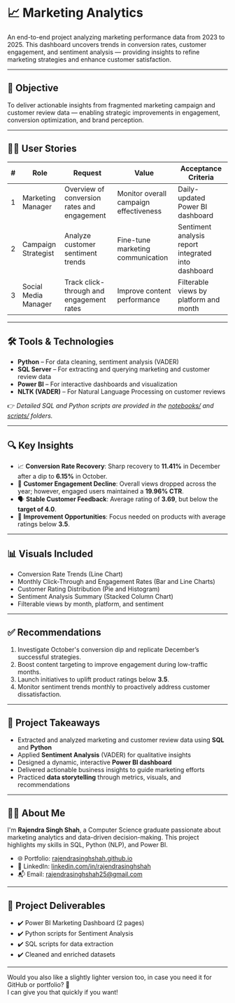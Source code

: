 # 📈 Marketing Analytics

An end-to-end project analyzing marketing performance data from 2023 to 2025. This dashboard uncovers trends in conversion rates, customer engagement, and sentiment analysis — providing insights to refine marketing strategies and enhance customer satisfaction.

---

## 📌 Objective

To deliver actionable insights from fragmented marketing campaign and customer review data — enabling strategic improvements in engagement, conversion optimization, and brand perception.

---

## 🧑‍💼 User Stories

| # | Role               | Request                                         | Value                                           | Acceptance Criteria                                     |
|---|--------------------|-------------------------------------------------|--------------------------------------------------|----------------------------------------------------------|
| 1 | Marketing Manager  | Overview of conversion rates and engagement     | Monitor overall campaign effectiveness           | Daily-updated Power BI dashboard                        |
| 2 | Campaign Strategist | Analyze customer sentiment trends              | Fine-tune marketing communication                | Sentiment analysis report integrated into dashboard     |
| 3 | Social Media Manager | Track click-through and engagement rates      | Improve content performance                      | Filterable views by platform and month                  |

---

## 🛠️ Tools & Technologies

- **Python** – For data cleaning, sentiment analysis (VADER)  
- **SQL Server** – For extracting and querying marketing and customer review data  
- **Power BI** – For interactive dashboards and visualization  
- **NLTK (VADER)** – For Natural Language Processing on customer reviews

👉 *Detailed SQL and Python scripts are provided in the [notebooks/](notebooks/) and [scripts/](scripts/) folders.*

---

## 🔍 Key Insights

- 📈 **Conversion Rate Recovery**: Sharp recovery to **11.41%** in December after a dip to **6.15%** in October.
- 👥 **Customer Engagement Decline**: Overall views dropped across the year; however, engaged users maintained a **19.96% CTR**.
- 🗣️ **Stable Customer Feedback**: Average rating of **3.69**, but below the **target of 4.0**.
- 🎯 **Improvement Opportunities**: Focus needed on products with average ratings below **3.5**.

---

## 📊 Visuals Included

- Conversion Rate Trends (Line Chart)  
- Monthly Click-Through and Engagement Rates (Bar and Line Charts)  
- Customer Rating Distribution (Pie and Histogram)  
- Sentiment Analysis Summary (Stacked Column Chart)  
- Filterable views by month, platform, and sentiment

---

## ✅ Recommendations

1. Investigate October's conversion dip and replicate December’s successful strategies.
2. Boost content targeting to improve engagement during low-traffic months.
3. Launch initiatives to uplift product ratings below **3.5**.
4. Monitor sentiment trends monthly to proactively address customer dissatisfaction.

---

## 🧠 Project Takeaways

- Extracted and analyzed marketing and customer review data using **SQL** and **Python**  
- Applied **Sentiment Analysis** (VADER) for qualitative insights
- Designed a dynamic, interactive **Power BI dashboard**
- Delivered actionable business insights to guide marketing efforts
- Practiced **data storytelling** through metrics, visuals, and recommendations

---

## 👨‍💻 About Me

I'm **Rajendra Singh Shah**, a Computer Science graduate passionate about marketing analytics and data-driven decision-making. This project highlights my skills in SQL, Python (NLP), and Power BI.

- 🌐 Portfolio: [rajendrasinghshah.github.io](https://rajendra-singh7.github.io/)  
- 🔗 LinkedIn: [linkedin.com/in/rajendrasinghshah](https://www.linkedin.com/in/rajendra-singh-shah/)
- 📬 Email: rajendrasinghshah25@gmail.com

---

## 📎 Project Deliverables

- ✔️ Power BI Marketing Dashboard (2 pages)
- ✔️ Python scripts for Sentiment Analysis
- ✔️ SQL scripts for data extraction
- ✔️ Cleaned and enriched datasets

---

Would you also like a slightly lighter version too, in case you need it for GitHub or portfolio? 🚀  
I can give you that quickly if you want!
